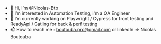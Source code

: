 - 👋 Hi, I’m @Nicolas-Btb
- 👀 I’m interested in Automation Testing, i'm a QA Engineer
- 🌱 I’m currently working on Playwright / Cypress for front testing and ReadyApi / Gatling for back & perf testing 
- 📫 How to reach me : boutouba.pro@gmail.com or linkedIn => Nicolas Boutouba
